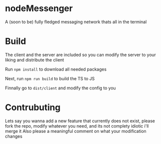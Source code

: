 # nodeMessenger

A (soon to be) fully fledged messaging network thats all in the terminal

# Build 

The client and the server are included so you can modify the server to your liking and distribute the client

Run ``npm install`` to download all needed packages

Next, run ``npm run build`` to build the TS to JS

Finnally go to ``dist/client`` and modify the config to you 


# Contrubuting

Lets say you wanna add a new feature that currently does not exist, please fork the repo, modify whatever you need, and its not complety idiotic i'll merge it
Also please a meaningful comment on what your modification changes